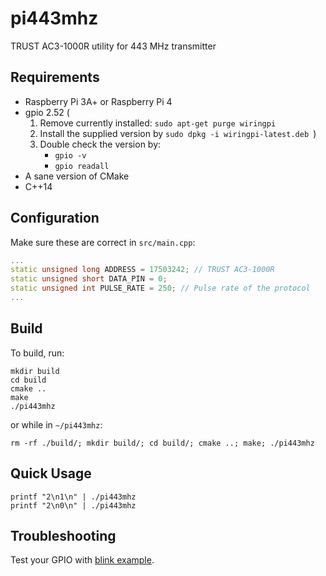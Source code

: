 # pi443mhz

TRUST AC3-1000R utility for 443 MHz transmitter 

## Requirements

- Raspberry Pi 3A+ or Raspberry Pi 4
- gpio 2.52 (
  1. Remove currently installed: `sudo apt-get purge wiringpi` 
  2. Install the supplied version by `sudo dpkg -i wiringpi-latest.deb `)
  3. Double check the version by:
     - `gpio -v`
     - `gpio readall`
- A sane version of CMake
- C++14
     
## Configuration

Make sure these are correct in `src/main.cpp`:

```cpp
...
static unsigned long ADDRESS = 17503242; // TRUST AC3-1000R
static unsigned short DATA_PIN = 0;
static unsigned int PULSE_RATE = 250; // Pulse rate of the protocol
...
```


## Build

To build, run:

```
mkdir build
cd build
cmake ..
make
./pi443mhz
```
or while in `~/pi443mhz`:

```
rm -rf ./build/; mkdir build/; cd build/; cmake ..; make; ./pi443mhz
```

## Quick Usage

```
printf "2\n1\n" | ./pi443mhz
printf "2\n0\n" | ./pi443mhz
```

## Troubleshooting

Test your GPIO with [blink example](http://wiringpi.com/examples/blink/).
